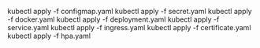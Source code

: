 kubectl apply -f configmap.yaml
kubectl apply -f secret.yaml
kubectl apply -f docker.yaml
kubectl apply -f deployment.yaml
kubectl apply -f service.yaml
kubectl apply -f ingress.yaml
kubectl apply -f certificate.yaml
kubectl apply -f hpa.yaml